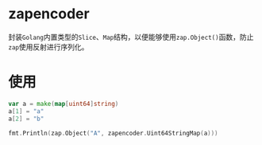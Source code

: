 # zapencoder

封装`Golang`内置类型的`Slice`、`Map`结构，以便能够使用`zap.Object()`函数，防止`zap`使用反射进行序列化。

# 使用
```go
var a = make(map[uint64]string)
a[1] = "a"
a[2] = "b"

fmt.Println(zap.Object("A", zapencoder.Uint64StringMap(a)))
```